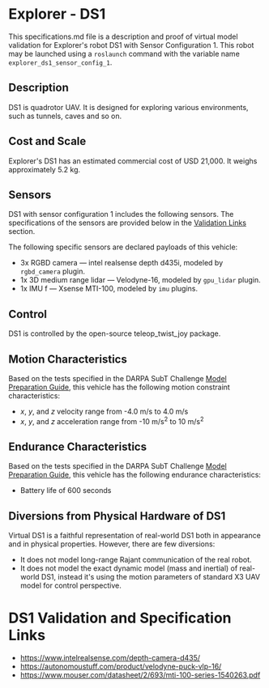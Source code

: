 <!--- This is a Markdown description of a robot model submitted for inclusion in the
DARPA Subterranean Challenge Technology Repository -->
# Explorer - DS1
This specifications.md file is a description and proof of virtual model validation for
Explorer's robot DS1 with Sensor Configuration 1. This robot may be launched using
a `roslaunch` command with the variable name `explorer_ds1_sensor_config_1`.
## Description
DS1 is quadrotor UAV. It is designed for exploring various environments, such as tunnels, caves and so on.

## Cost and Scale
Explorer's DS1 has an estimated commercial cost of USD 21,000. It weighs approximately 5.2 kg.

## Sensors
DS1 with sensor configuration 1 includes the following sensors. The specifications of the sensors are provided below in
the [Validation Links](#validation_links) section.

The following specific sensors are declared payloads of this vehicle:

* 3x RGBD camera &mdash; intel realsense depth d435i, modeled by `rgbd_camera` plugin.
* 1x 3D medium range lidar &mdash; Velodyne-16, modeled by `gpu_lidar` plugin.
* 1x IMU f &mdash; Xsense MTI-100, modeled by `imu` plugins.

## Control
DS1 is controlled by the open-source teleop_twist_joy package.

## Motion Characteristics
Based on the tests specified in the DARPA SubT Challenge [Model Preparation
Guide](https://subtchallenge.com/\<fix_me\>), this vehicle has the following motion
constraint characteristics:

* _x_, _y_, and _z_ velocity range from -4.0 m/s to 4.0 m/s
* _x_, _y_, and _z_ acceleration range from -10 m/s<sup>2</sup> to 10 m/s<sup>2</sup>

## Endurance Characteristics
Based on the tests specified in the DARPA SubT Challenge [Model Preparation
Guide](https://subtchallenge.com/\<fix_me\>), this vehicle has the following
endurance characteristics:

* Battery life of 600 seconds

## Diversions from Physical Hardware of DS1
Virtual DS1 is a faithful representation of real-world DS1 both in appearance and
in physical properties. However, there are few diversions:
* It does not model long-range Rajant communication of the real robot.
* It does not model the exact dynamic model (mass and inertial) of real-world DS1, instead it's using the motion parameters of standard X3 UAV model for control perspective. 

# <a name="validation_links"></a>DS1 Validation and Specification Links

* https://www.intelrealsense.com/depth-camera-d435/
* https://autonomoustuff.com/product/velodyne-puck-vlp-16/
* https://www.mouser.com/datasheet/2/693/mti-100-series-1540263.pdf

